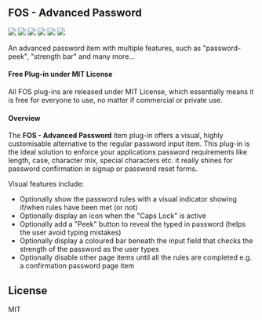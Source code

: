 ## FOS - Advanced Password

![](https://img.shields.io/badge/Plug--in_Type-Item-orange.svg) ![](https://img.shields.io/badge/APEX-19.2-success.svg) ![](https://img.shields.io/badge/APEX-20.1-success.svg) ![](https://img.shields.io/badge/APEX-20.2-success.svg) ![](https://img.shields.io/badge/APEX-21.1-success.svg) ![](https://img.shields.io/badge/APEX-21.2-success.svg)

An advanced password item with multiple features, such as "password-peek", "strength bar" and many more...
<h4>Free Plug-in under MIT License</h4>
<p>
All FOS plug-ins are released under MIT License, which essentially means it is free for everyone to use, no matter if commercial or private use.
</p>
<h4>Overview</h4>
<p>The <strong>FOS - Advanced Password</strong> item plug-in offers a visual, highly customisable alternative to the regular password input item. This plug-in is the ideal solution to enforce your applications password requirements like length, case, character mix, special characters etc. it really shines for password confirmation in signup or password reset forms.</p>
<p>Visual features include: </p>
<ul>
   <li>Optionally show the password rules with a visual indicator showing if/when rules have been met (or not)</li>
   <li>Optionally display an icon when the "Caps Lock" is active</li>
   <li>Optionally add a "Peek" button to reveal the typed in password (helps the user avoid typing mistakes)</li>
   <li>Optionally display a coloured bar beneath the input field that checks the strength of the password as the user types</li>
   <li>Optionally disable other page items until all the rules are completed e.g. a confirmation password page item</li>
</ul>

## License

MIT

